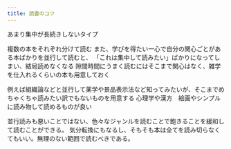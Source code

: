 ```yaml
---
title: 読書のコツ
---
```


あまり集中が長続きしないタイプ

複数の本をそれぞれ分けて読む
また、学びを得たい一心で自分の関心ごとがある本ばかりを並行して読むと、
「これは集中して読みたい」ばかりになってしまい、結局読めなくなる
隙間時間にうまく読むにはそこまで関心はなく、雑学を仕入れるくらいの本も用意しておく

例えば組織論などと並行して薬学や景品表示法など知ってみたいが、そこまでめちゃくちゃ読みたい訳でもないものを用意する
心理学や漢方　絵画やシンプルに読み物して読めるものが良い

並行読みも悪いことではない、色々なジャンルを読むことで飽きることを緩和して読むことができる。
気分転換にもなるし、そもそも本は全てを読み切らなくてもいい。無理のない範囲で読むべきである。